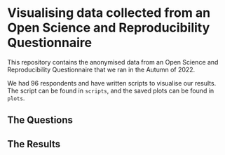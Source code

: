 
# Visualising data collected from an Open Science and Reproducibility Questionnaire

<!-- badges: start -->
<!-- badges: end -->

This repository contains the anonymised data from an Open Science and Reproducibility Questionnaire that we ran in the Autumn of 2022.

We had 96 respondents and have written scripts to visualise our results. The script can be found in `scripts`, and the saved plots can be found in `plots`.

## The Questions

## The Results

